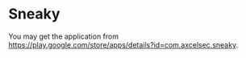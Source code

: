 # Sneaky
You may get the application from https://play.google.com/store/apps/details?id=com.axcelsec.sneaky. 
